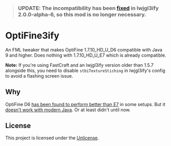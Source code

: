 > ### UPDATE: The incompatibility has been [fixed](https://github.com/GTNewHorizons/lwjgl3ify/issues/47#issuecomment-1950239722) in lwjgl3ify 2.0.0-alpha-6, so this mod is no longer necessary.

# OptiFine3ify

An FML tweaker that makes OptiFine 1.7.10_HD_U_D6 compatible with Java 9 and higher. Does nothing with 1.7.10_HD_U_E7 which is already compatible.

**Note:** If you're using FastCraft and an lwjgl3ify version older than 1.5.7 alongside this, you need to disable `stbiTextureStiching` in lwjgl3ify's config to avoid a flashing screen issue.

## Why

OptiFine D6 [has been found to perform better than E7](https://gist.github.com/makamys/7cb74cd71d93a4332d2891db2624e17c#1-fastcraft-and-optifine-peculiarities) in some setups. But it [doesn't work with modern Java](https://github.com/GTNewHorizons/lwjgl3ify/issues/47). Or at least didn't until now.

## License

This project is licensed under the [Unlicense](UNLICENSE).
